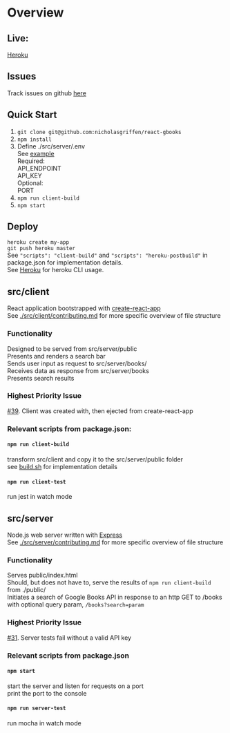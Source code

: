 # Overview 

## Live: 
[Heroku](https://nggbsearch.herokuapp.com/)

## Issues   
Track issues on github [here](https://github.com/nicholasgriffen/react-gbooks/issues)  

## Quick Start 
1. `git clone git@github.com:nicholasgriffen/react-gbooks`  
2. `npm install`  
3. Define ./src/server/.env   
    See [example](./support/env.example)    
        Required:    
            API_ENDPOINT  
            API_KEY  
        Optional:  
            PORT  
4. `npm run client-build`    
5. `npm start`  

## Deploy   
`heroku create my-app`    
`git push heroku master`  
See `"scripts": "client-build"` and `"scripts": "heroku-postbuild"` in package.json for implementation details.  
See [Heroku](https://devcenter.heroku.com/articles/creating-apps) for heroku CLI usage.  

## src/client
  React application bootstrapped with [create-react-app](https://github.com/facebook/create-react-app)  
  See [./src/client/contributing.md](./src/client/contributing.md) for more specific overview of file structure
### Functionality
  Designed to be served from src/server/public  
  Presents and renders a search bar   
  Sends user input as request to src/server/books/    
  Receives data as response from src/server/books      
  Presents search results   
### Highest Priority Issue 
[#39](https://github.com/nicholasgriffen/react-gbooks/issues/39). Client was created with, then ejected from create-react-app
 
### Relevant scripts from package.json:  
#### `npm run client-build`  
  transform src/client and copy it to the src/server/public folder  
  see [build.sh](./support/env.example) for implementation details  
#### `npm run client-test`  
  run jest in watch mode
  
## src/server
  Node.js web server written with [Express](https://expressjs.com/)  
  See [./src/server/contributing.md](./src/server/contributing.md) for more specific overview of file structure
### Functionality
  Serves public/index.html   
  Should, but does not have to, serve the results of `npm run client-build` from ./public/           
  Initiates a search of Google Books API in response to an http GET to /books with optional query param, `/books?search=param`  
### Highest Priority Issue 
[#31](https://github.com/nicholasgriffen/react-gbooks/issues/31). Server tests fail without a valid API key

### Relevant scripts from package.json
#### `npm start` 
  start the server and listen for requests on a port  
  print the port to the console
#### `npm run server-test`
  run mocha in watch mode
  

